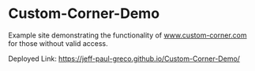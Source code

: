 # Custom-Corner-Demo
Example site demonstrating the functionality of www.custom-corner.com for those without valid access.

Deployed Link: https://jeff-paul-greco.github.io/Custom-Corner-Demo/